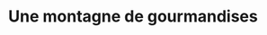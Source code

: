 ---
title: "Une montagne de gourmandises"
url: /la-montagne/une-montagne-de-gourmandises/
shop: boulangerie
---